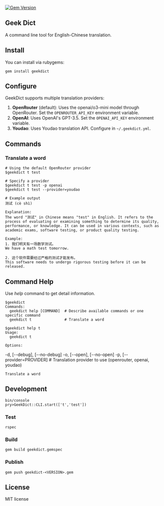 [![Gem Version](https://badge.fury.io/rb/geekdict.svg)](http://badge.fury.io/rb/geekdict)

Geek Dict
---------
A command line tool for English-Chinese translation.

Install
-------
You can install via rubygems:

	gem install geekdict

Configure
--------
GeekDict supports multiple translation providers:

1. **OpenRouter** (default): Uses the openai/o3-mini model through OpenRouter. Set the `OPENROUTER_API_KEY` environment variable.
2. **OpenAI**: Uses OpenAI's GPT-3.5. Set the `OPENAI_API_KEY` environment variable.
3. **Youdao**: Uses Youdao translation API. Configure in `~/.geekdict.yml`.


Commands
--------
### Translate a word

	# Using the default OpenRouter provider
	$geekdict t test
	
	# Specify a provider
	$geekdict t test -p openai
	$geekdict t test --provider=youdao
	
	# Example output
	测试 (cè shì)

	Explanation:
	The word "测试" in Chinese means "test" in English. It refers to the process of evaluating or examining something to determine its quality, performance, or knowledge. It can be used in various contexts, such as academic exams, software testing, or product quality testing.
	
	Example:
	1. 我们明天有一场数学测试。
	We have a math test tomorrow.
	
	2. 这个软件需要经过严格的测试才能发布。
	This software needs to undergo rigorous testing before it can be released.

Command Help
------------
Use *help* command to get detail information.

	$geekdict
	Commands:
	  geekdict help [COMMAND]  # Describe available commands or one specific command
	  geekdict t               # Translate a word

	$geekdict help t
	Usage:
	  geekdict t

	Options:
  -d, [--debug], [--no-debug]
  -o, [--open], [--no-open]
  -p, [--provider=PROVIDER]      # Translation provider to use (openrouter, openai, youdao)

	Translate a word


Development
----------
```
bin/console
pry>GeekDict::CLI.start(['t','test'])
```

### Test
```
rspec
```

### Build
```
gem build geekdict.gemspec
```

### Publish
```
gem push geekdict-<VERSION>.gem
```

License
-------
MIT license
